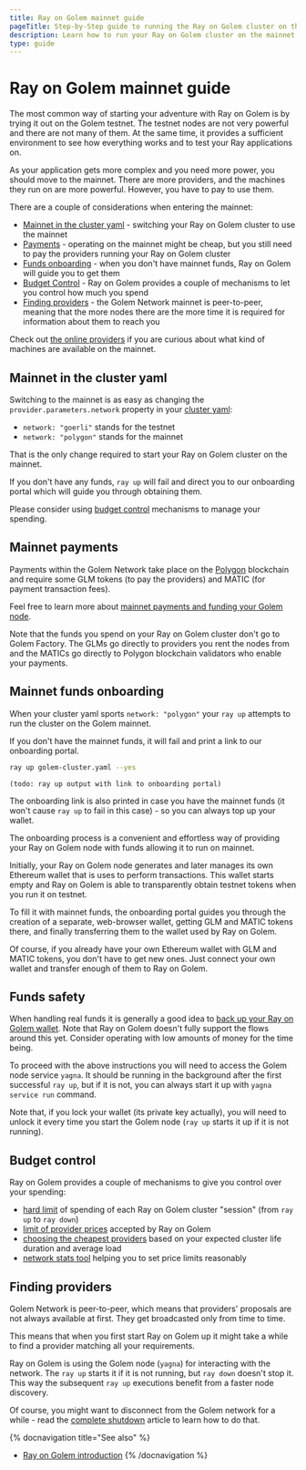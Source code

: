 ```yaml
---
title: Ray on Golem mainnet guide 
pageTitle: Step-by-Step guide to running the Ray on Golem cluster on the mainnet 
description: Learn how to run your Ray on Golem cluster on the mainnet 
type: guide 
---
```


# Ray on Golem mainnet guide

The most common way of starting your adventure with Ray on Golem is by trying it out on the Golem testnet.
The testnet nodes are not very powerful and there are not many of them. 
At the same time, it provides a sufficient environment to see how everything works and to test your Ray applications on.

As your application gets more complex and you need more power, you should move to the mainnet. There are more providers, and the machines they run on are more powerful. However, you have to pay to use them.

There are a couple of considerations when entering the mainnet:
- [Mainnet in the cluster yaml](#mainnet-in-the-cluster-yaml) - switching your Ray on Golem cluster to use the mainnet
- [Payments](#mainnet-payments) - operating on the mainnet might be cheap, but you still need to pay the providers running your Ray on Golem cluster
- [Funds onboarding](#mainnet-funds-onboarding) - when you don't have mainnet funds, Ray on Golem will guide you to get them
- [Budget Control](#budget-control) - Ray on Golem provides a couple of mechanisms to let you control how much you spend
- [Finding providers](#finding-providers) - the Golem Network mainnet is peer-to-peer, meaning that the more nodes there are the more time it is required for information about them to reach you


Check out [the online providers](https://stats.golem.network/network/providers/online) if you are curious about what kind of machines are available on the mainnet.


## Mainnet in the cluster yaml

Switching to the mainnet is as easy as changing the `provider.parameters.network` property in your [cluster yaml](/docs/creators/ray/cluster-yaml):
- `network: "goerli"` stands for the testnet
- `network: "polygon"` stands for the mainnet

That is the only change required to start your Ray on Golem cluster on the mainnet.

If you don't have any funds, `ray up` will fail and direct you to our onboarding portal which will guide you through obtaining them.

Please consider using [budget control](#budget-control) mechanisms to manage your spending.

## Mainnet payments

Payments within the Golem Network take place on the [Polygon](https://polygon.technology) blockchain and require some GLM tokens (to pay the providers) and MATIC (for payment transaction fees).

Feel free to learn more about [mainnet payments and funding your Golem node](/docs/creators/javascript/guides/switching-to-mainnet).

Note that the funds you spend on your Ray on Golem cluster don't go to Golem Factory. The GLMs go directly to providers you rent the nodes from and the MATICs go directly to Polygon blockchain validators who enable your payments.

## Mainnet funds onboarding

When your cluster yaml sports `network: "polygon"` your `ray up` attempts to run the cluster on the Golem mainnet.

If you don't have the mainnet funds, it will fail and print a link to our onboarding portal.

```bash
ray up golem-cluster.yaml --yes
```
```
(todo: ray up output with link to onboarding portal)
```

The onboarding link is also printed in case you have the mainnet funds (it won't cause `ray up` to fail in this case) - so you can always top up your wallet.

The onboarding process is a convenient and effortless way of providing your Ray on Golem node with funds allowing it to run on mainnet.

Initially, your Ray on Golem node generates and later manages its own Ethereum wallet that is uses to perform transactions. This wallet starts empty and Ray on Golem is able to transparently obtain testnet tokens when you run it on testnet. 

To fill it with mainnet funds, the onboarding portal guides you through the creation of a separate, web-browser wallet, getting GLM and MATIC tokens there, and finally transferring them to the wallet used by Ray on Golem.

Of course, if you already have your own Ethereum wallet with GLM and MATIC tokens, you don't have to get new ones. Just connect your own wallet and transfer enough of them to Ray on Golem. 

## Funds safety

When handling real funds it is generally a good idea to [back up your Ray on Golem wallet](/docs/providers/wallet/backup). 
Note that Ray on Golem doesn't fully support the flows around this yet. Consider operating with low amounts of money for the time being.

To proceed with the above instructions you will need to access the Golem node service `yagna`. 
It should be running in the background after the first successful `ray up`, but if it is not, you can always start it up with `yagna service run` command.

Note that, if you lock your wallet (its private key actually), you will need to unlock it every time you start the Golem node (`ray up` starts it up if it is not running). 

## Budget control

Ray on Golem provides a couple of mechanisms to give you control over your spending:
- [hard limit](/docs/creators/ray/cluster-yaml#spending-hard-limit) of spending of each Ray on Golem cluster "session" (from `ray up` to `ray down`)
- [limit of provider prices](/docs/creators/ray/cluster-yaml#maximum-provider-prices) accepted by Ray on Golem
- [choosing the cheapest providers](/docs/creators/ray/cluster-yaml#choosing-the-cheapest-providers-maximum-expected-usage-cost) based on your expected cluster life duration and average load
- [network stats tool](/docs/creators/ray/ray-on-golem-cli#network-stats) helping you to set price limits reasonably


## Finding providers

Golem Network is peer-to-peer, which means that providers' proposals are not always available at first. They get broadcasted only from time to time.

This means that when you first start Ray on Golem up it might take a while to find a provider matching all your requirements.

Ray on Golem is using the Golem node (`yagna`) for interacting with the network.
The `ray up` starts it if it is not running, but `ray down` doesn't stop it. 
This way the subsequent `ray up` executions benefit from a faster node discovery.

Of course, you might want to disconnect from the Golem network for a while - read the [complete shutdown](/docs/creators/ray/troubleshooting#lack-of-a-complete-cleanup-on-shutdown) article to learn how to do that.

{% docnavigation title="See also" %}
- [Ray on Golem introduction](/docs/creators/ray)
{% /docnavigation %}
